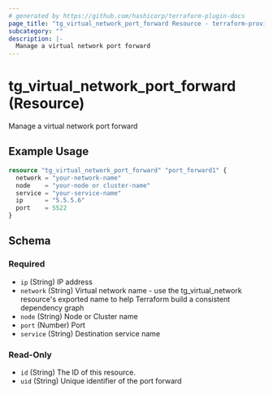```yaml
---
# generated by https://github.com/hashicorp/terraform-plugin-docs
page_title: "tg_virtual_network_port_forward Resource - terraform-provider-tg"
subcategory: ""
description: |-
  Manage a virtual network port forward
---
```


# tg_virtual_network_port_forward (Resource)

Manage a virtual network port forward

## Example Usage

```terraform
resource "tg_virtual_network_port_forward" "port_forward1" {
  network = "your-network-name"
  node    = "your-node or cluster-name"
  service = "your-service-name"
  ip      = "5.5.5.6"
  port    = 5522
}
```

<!-- schema generated by tfplugindocs -->
## Schema

### Required

- `ip` (String) IP address
- `network` (String) Virtual network name - use the tg_virtual_network resource's exported name to help Terraform build a consistent dependency graph
- `node` (String) Node or Cluster name
- `port` (Number) Port
- `service` (String) Destination service name

### Read-Only

- `id` (String) The ID of this resource.
- `uid` (String) Unique identifier of the port forward
